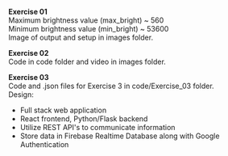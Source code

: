 **Exercise 01**\
Maximum brightness value (max_bright) ~ 560\
Minimum brightness value (min_bright) ~ 53600\
Image of output and setup in images folder.

**Exercise 02**\
Code in code folder and video in images folder.

**Exercise 03**\
Code and .json files for Exercise 3 in code/Exercise_03 folder. \
Design:
- Full stack web application
- React frontend, Python/Flask backend
- Utilize REST API's to communicate information
- Store data in Firebase Realtime Database along with Google Authentication

